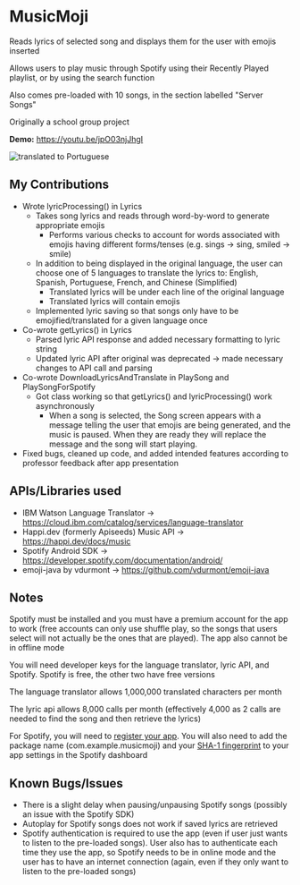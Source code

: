 # MusicMoji
Reads lyrics of selected song and displays them for the user with emojis inserted

Allows users to play music through Spotify using their Recently Played playlist, or by using the search function

Also comes pre-loaded with 10 songs, in the section labelled "Server Songs"

Originally a school group project

**Demo:** https://youtu.be/jpO03njJhgI

![translated to Portuguese](https://i.gyazo.com/95658ed53697893ef7f5e09cd3bd049d.png)

## My Contributions

* Wrote lyricProcessing() in Lyrics
  * Takes song lyrics and reads through word-by-word to generate appropriate emojis
    * Performs various checks to account for words associated with emojis having different forms/tenses (e.g. sings -> sing, smiled -> smile)
  * In addition to being displayed in the original language, the user can choose one of 5 languages to translate the lyrics to: English, Spanish, Portuguese, French, and Chinese (Simplified)
    * Translated lyrics will be under each line of the original language
    * Translated lyrics will contain emojis
  * Implemented lyric saving so that songs only have to be emojified/translated for a given language once
* Co-wrote getLyrics() in Lyrics
  * Parsed lyric API response and added necessary formatting to lyric string
  * Updated lyric API after original was deprecated -> made necessary changes to API call and parsing
* Co-wrote DownloadLyricsAndTranslate in PlaySong and PlaySongForSpotify
  * Got class working so that getLyrics() and lyricProcessing() work asynchronously
    * When a song is selected, the Song screen appears with a message telling the user that emojis are being generated, and the music is paused. When they are ready they will replace the message and the song will start playing.
* Fixed bugs, cleaned up code, and added intended features according to professor feedback after app presentation

## APIs/Libraries used

* IBM Watson Language Translator -> https://cloud.ibm.com/catalog/services/language-translator
* Happi.dev (formerly Apiseeds) Music API -> https://happi.dev/docs/music
* Spotify Android SDK -> https://developer.spotify.com/documentation/android/
* emoji-java by vdurmont -> https://github.com/vdurmont/emoji-java

## Notes

Spotify must be installed and you must have a premium account for the app to work (free accounts can only use shuffle play, so the songs that users select will not actually be the ones that are played). The app also cannot be in offline mode

You will need developer keys for the language translator, lyric API, and Spotify. Spotify is free, the other two have free versions

The language translator allows 1,000,000 translated characters per month

The lyric api allows 8,000 calls per month (effectively 4,000 as 2 calls are needed to find the song and then retrieve the lyrics)

For Spotify, you will need to [register your app](https://developer.spotify.com/documentation/general/guides/app-settings/#register-your-app). You will also need to add the package name (com.example.musicmoji) and your [SHA-1 fingerprint](https://stackoverflow.com/questions/27609442/how-to-get-the-sha-1-fingerprint-certificate-in-android-studio-for-debug-mode) to your app settings in the Spotify dashboard

## Known Bugs/Issues
* There is a slight delay when pausing/unpausing Spotify songs (possibly an issue with the Spotify SDK)
* Autoplay for Spotify songs does not work if saved lyrics are retrieved
* Spotify authentication is required to use the app (even if user just wants to listen to the pre-loaded songs). User also has to authenticate each time they use the app, so Spotify needs to be in online mode and the user has to have an internet connection (again, even if they only want to listen to the pre-loaded songs)
